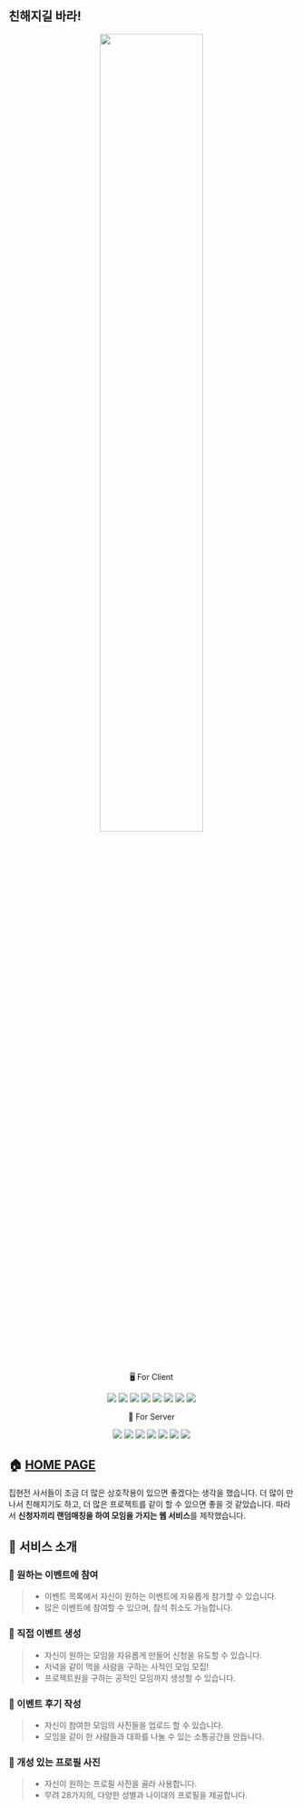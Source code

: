 ## 친해지길 바라!

<p align='center'>
<img width='60%' src='https://user-images.githubusercontent.com/79993356/166676961-f63a6a06-c086-47f3-ac7d-16c45458d99a.svg'>
</p>

<p align='center'>
<span>🖥 For Client</sapn>
</p>

<p align='center'>
    <img src="https://img.shields.io/badge/React-v17.0.1-blue?logo=React"/>
    <img src="https://img.shields.io/badge/Recoil-v0.7.2-000000?style=flat&logo=Coil"/>
    <img src="https://img.shields.io/badge/Sass-v1.50.0-CC6699?style=flat&logo=Sass"/>
    <img src="https://img.shields.io/badge/SWR-v9.6.8-F7DF1E?style=flat-square&logo=SWC&logoColor=white"/>
    <img src="https://img.shields.io/badge/Typescript-v4.0.5-blue?logo=typescript"/>
    <img src="https://img.shields.io/badge/GitHub Pages-v3.2.3-222222?style=flat&logo=GitHub Pages&logoColor=white"/>
    <img src="https://img.shields.io/badge/babel-v7.17.5-F9DC3E?logo=babel">
    <img src="https://img.shields.io/badge/Webpack-v5.70.0-8DD6F9?logo=Webpack">
</p>

<p align='center'>
<span>🔐 For Server</sapn>
</p>

<p align='center'>
    <img src="https://img.shields.io/badge/node.js-v14.15.1-green?logo=Node.js"/>
    <img src="https://img.shields.io/badge/JavaScript-deploy-F7DF1E?logo=JavaScript"/>
    <img src="https://img.shields.io/badge/Express-v4.17.3-green?style=flat&logo=Express&logoColor=white"/>
    <img src="https://img.shields.io/badge/Amazon AWS-deploy-FF9900?logo=Amazon AWS">
    <img src="https://img.shields.io/badge/JSON Web Tokens-deploy-CC2927?logo=JSON Web Tokens">
    <img src="https://img.shields.io/badge/MySQL-v8.0.28-4479A1?logo=MySQL">
    <img src="https://img.shields.io/badge/GitHub Actions-deploy-5B0BB5?logo=GitHub Actions">
</p>

## 🏠 [HOME PAGE](https://together42.github.io/frontend/)

집현전 사서들이 조금 더 많은 상호작용이 있으면 좋겠다는 생각을 했습니다. 더 많이 만나서 친해지기도 하고, 더 많은 프로젝트를 같이 할 수 있으면 좋을 것 같았습니다. 따라서 **신청자끼리 랜덤매칭을 하여 모임을 가지는 웹 서비스**를 제작했습니다.

## 📌 서비스 소개

### 🙋 원하는 이벤트에 참여

> - 이벤트 목록에서 자신이 원하는 이벤트에 자유롭게 참가할 수 있습니다.
> - 많은 이벤트에 참여할 수 있으며, 참석 취소도 가능합니다.

### 🤝 직접 이벤트 생성

> - 자신이 원하는 모임을 자유롭게 만들어 신청을 유도할 수 있습니다.
> - 저녁을 같이 먹을 사람을 구하는 사적인 모임 모집!
> - 프로젝트원을 구하는 공적인 모임까지 생성할 수 있습니다.

### 🔖 이벤트 후기 작성

> - 자신이 참여한 모임의 사진들을 업로드 할 수 있습니다.
> - 모임을 같이 한 사람들과 대화를 나눌 수 있는 소통공간을 만듭니다.

### 👾 개성 있는 프로필 사진

> - 자신이 원하는 프로필 사진을 골라 사용합니다.
> - 무려 28가지의, 다양한 성별과 나이대의 프로필을 제공합니다.
